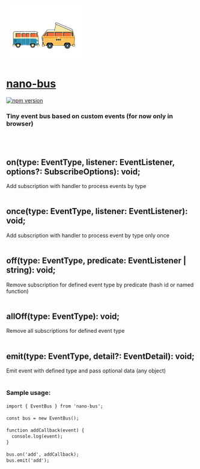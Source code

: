 <img width="200px" src="microbus.png" />

# [nano-bus](https://glebcha.github.io/nano-bus/)

[![npm version](https://badge.fury.io/js/nano-bus.svg)](https://badge.fury.io/js/nano-bus)

### Tiny event bus based on custom events (for now only in browser)
<br />
<br />

## on(type: EventType, listener: EventListener, options?: SubscribeOptions): void;

Add subscription with handler to process events by type
<br />
<br />

## once(type: EventType, listener: EventListener): void;

Add subscription with handler to process event by type only once
<br />
<br />

## off(type: EventType, predicate: EventListener | string): void;

Remove subscription for defined event type by predicate (hash id or named function)
<br />
<br />

## allOff(type: EventType): void;

Remove all subscriptions for defined event type 
<br />
<br />

## emit(type: EventType, detail?: EventDetail): void;

Emit event with defined type and pass optional data (any object)
<br />
<br />

### Sample usage:

```
import { EventBus } from 'nano-bus';

const bus = new EventBus();

function addCallback(event) {
  console.log(event);
}

bus.on('add', addCallback);
bus.emit('add');
```

